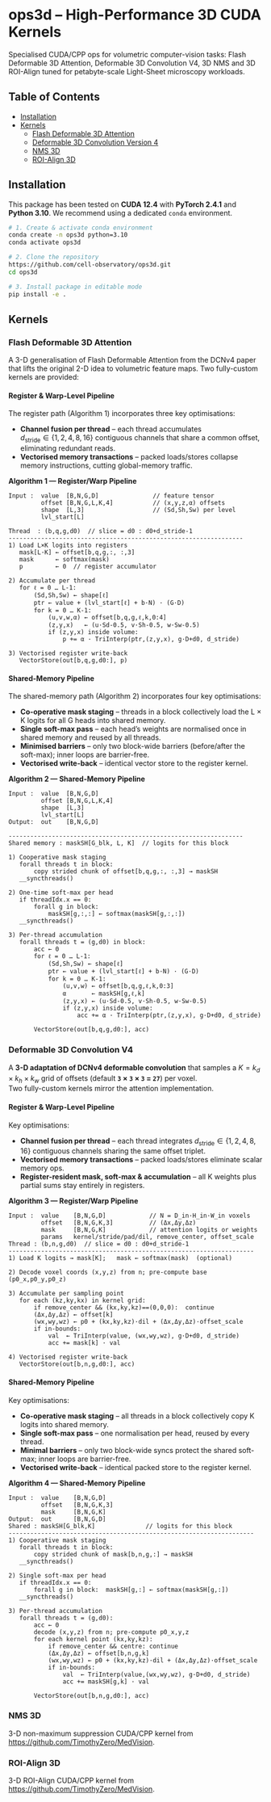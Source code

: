 # ops3d – High-Performance 3D CUDA Kernels
Specialised CUDA/CPP ops for volumetric computer-vision tasks: Flash Deformable 3D Attention, Deformable 3D Convolution V4, 3D NMS and 3D ROI-Align tuned for petabyte-scale Light-Sheet microscopy workloads.

## Table of Contents

- [Installation](#installation)
- [Kernels](#kernels)
  - [Flash Deformable 3D Attention](#flash-deformable-3d-attention)
  - [Deformable 3D Convolution Version 4](#deformable-3d-convolution-version-4)
  - [NMS 3D](#nms-3d)
  - [ROI-Align 3D](#roi-align-3d)
  
## Installation

This package has been tested on **CUDA 12.4** with **PyTorch 2.4.1** and **Python 3.10**. We recommend using a dedicated `conda` environment.

```bash
# 1. Create & activate conda environment
conda create -n ops3d python=3.10
conda activate ops3d

# 2. Clone the repository
https://github.com/cell-observatory/ops3d.git
cd ops3d

# 3. Install package in editable mode
pip install -e . 
```

## Kernels

### Flash Deformable 3D Attention

A 3-D generalisation of Flash Deformable Attention from the DCNv4 paper that lifts the original 2-D idea to volumetric feature maps.
Two fully-custom kernels are provided:

#### Register & Warp-Level Pipeline  <a id="alg-reg"></a>

The register path (Algorithm&nbsp;1) incorporates three key optimisations:

- **Channel fusion per thread** – each thread accumulates  
 $d_{\text{stride}} \in \{1,2,4,8,16\}$ contiguous channels that share a common offset, eliminating redundant reads.
- **Vectorised memory transactions** – packed loads/stores collapse memory instructions, cutting global-memory traffic.

<summary><strong>Algorithm 1 — Register/Warp Pipeline</strong></summary>

```text
Input :  value  [B,N,G,D]               // feature tensor
         offset [B,N,G,L,K,4]           // (x,y,z,α) offsets
         shape  [L,3]                   // (Sd,Sh,Sw) per level
         lvl_start[L]

Thread  : (b,q,g,d0)  // slice = d0 : d0+d_stride-1
-----------------------------------------------------------------
1) Load L×K logits into registers
   mask[L·K] ← offset[b,q,g,:, :,3]
   mask      ← softmax(mask)
   p         ← 0  // register accumulator

2) Accumulate per thread
   for ℓ = 0 … L-1:
       (Sd,Sh,Sw) ← shape[ℓ]
       ptr ← value + (lvl_start[ℓ] + b·N) · (G·D)
       for k = 0 … K-1:
           (u,v,w,α) ← offset[b,q,g,ℓ,k,0:4]
           (z,y,x)   ← (u·Sd-0.5, v·Sh-0.5, w·Sw-0.5)
           if (z,y,x) inside volume:
               p += α · TriInterp(ptr,(z,y,x), g·D+d0, d_stride)

3) Vectorised register write-back
   VectorStore(out[b,q,g,d0:], p)
```


#### Shared-Memory Pipeline  <a id="alg-smp"></a>

The shared-memory path (Algorithm 2) incorporates four key optimisations:

- **Co-operative mask staging** – threads in a block collectively load the L × K logits for all G heads into shared memory.  
- **Single soft-max pass** – each head’s weights are normalised once in shared memory and reused by all threads.  
- **Minimised barriers** – only two block-wide barriers (before/after the soft-max); inner loops are barrier-free.  
- **Vectorised write-back** – identical vector store to the register kernel.  

<summary><strong>Algorithm&nbsp;2 — Shared-Memory Pipeline</strong></summary>

```text
Input :  value  [B,N,G,D]
         offset [B,N,G,L,K,4]
         shape  [L,3]
         lvl_start[L]
Output:  out    [B,N,G,D]

-----------------------------------------------------------------
Shared memory : maskSH[G_blk, L, K]  // logits for this block

1) Cooperative mask staging
   forall threads t in block:
       copy strided chunk of offset[b,q,g,:, :,3] → maskSH
   __syncthreads()

2) One-time soft-max per head
   if threadIdx.x == 0:
       forall g in block:
           maskSH[g,:,:] ← softmax(maskSH[g,:,:])
   __syncthreads()

3) Per-thread accumulation
   forall threads t = (g,d0) in block:
       acc ← 0
       for ℓ = 0 … L-1:
           (Sd,Sh,Sw) ← shape[ℓ]
           ptr ← value + (lvl_start[ℓ] + b·N) · (G·D)
           for k = 0 … K-1:
               (u,v,w) ← offset[b,q,g,ℓ,k,0:3]
               α       ← maskSH[g,ℓ,k]
               (z,y,x) ← (u·Sd-0.5, v·Sh-0.5, w·Sw-0.5)
               if (z,y,x) inside volume:
                   acc += α · TriInterp(ptr,(z,y,x), g·D+d0, d_stride)

       VectorStore(out[b,q,g,d0:], acc)
```

### Deformable 3D Convolution V4

A **3-D adaptation of DCNv4 deformable convolution** that samples a  $K = k_d \times k_h \times k_w$ grid of offsets (default **`3` × `3` × `3` = `27`**) per voxel.  
Two fully-custom kernels mirror the attention implementation.

#### Register & Warp-Level Pipeline  <a id="alg-dcn-reg"></a>

Key optimisations:

- **Channel fusion per thread** – each thread integrates $d_{\text{stride}} \in \{1,2,4,8,16\}$ contiguous channels sharing the same offset triplet.  
- **Vectorised memory transactions** – packed loads/stores eliminate scalar memory ops.  
- **Register-resident mask, soft-max & accumulation** – all K weights plus partial sums stay entirely in registers.  

<summary><strong>Algorithm&nbsp;3 — Register/Warp Pipeline</strong></summary>

```text
Input :  value    [B,N,G,D]            // N = D_in·H_in·W_in voxels
         offset   [B,N,G,K,3]          // (Δx,Δy,Δz)
         mask     [B,N,G,K]            // attention logits or weights
         params   kernel/stride/pad/dil, remove_center, offset_scale
Thread : (b,n,g,d0)  // slice = d0 : d0+d_stride-1
--------------------------------------------------------------------
1) Load K logits → mask[K];   mask ← softmax(mask)  (optional)

2) Decode voxel coords (x,y,z) from n; pre-compute base (p0_x,p0_y,p0_z)

3) Accumulate per sampling point
   for each (kz,ky,kx) in kernel grid:
       if remove_center && (kx,ky,kz)==(0,0,0):  continue
       (Δx,Δy,Δz) ← offset[k]
       (wx,wy,wz) ← p0 + (kx,ky,kz)·dil + (Δx,Δy,Δz)·offset_scale
       if in-bounds:
           val  ← TriInterp(value, (wx,wy,wz), g·D+d0, d_stride)
           acc += mask[k] · val

4) Vectorised register write-back
   VectorStore(out[b,n,g,d0:], acc)
```

#### Shared-Memory Pipeline  <a id="alg-dcn-smp"></a>

Key optimisations:

- **Co-operative mask staging** – all threads in a block collectively copy K logits into shared memory.  
- **Single soft-max pass** – one normalisation per head, reused by every thread.  
- **Minimal barriers** – only two block-wide syncs protect the shared soft-max; inner loops are barrier-free.  
- **Vectorised write-back** – identical packed store to the register kernel.  

<summary><strong>Algorithm&nbsp;4 — Shared-Memory Pipeline</strong></summary>

```text
Input :  value    [B,N,G,D]
         offset   [B,N,G,K,3]
         mask     [B,N,G,K]
Output:  out      [B,N,G,D]
Shared : maskSH[G_blk,K]              // logits for this block
--------------------------------------------------------------------
1) Cooperative mask staging
   forall threads t in block:
       copy strided chunk of mask[b,n,g,:] → maskSH
   __syncthreads()

2) Single soft-max per head
   if threadIdx.x == 0:
       forall g in block:  maskSH[g,:] ← softmax(maskSH[g,:])
   __syncthreads()

3) Per-thread accumulation
   forall threads t = (g,d0):
       acc ← 0
       decode (x,y,z) from n; pre-compute p0_x,y,z
       for each kernel point (kx,ky,kz):
           if remove_center && centre: continue
           (Δx,Δy,Δz) ← offset[b,n,g,k]
           (wx,wy,wz) ← p0 + (kx,ky,kz)·dil + (Δx,Δy,Δz)·offset_scale
           if in-bounds:
               val  ← TriInterp(value,(wx,wy,wz), g·D+d0, d_stride)
               acc += maskSH[g,k] · val

       VectorStore(out[b,n,g,d0:], acc)
```

### NMS 3D  <a id="nms-3d"></a>

3-D non-maximum suppression CUDA/CPP kernel from https://github.com/TimothyZero/MedVision.

### ROI-Align 3D  <a id="roi-align-3d"></a>

3-D ROI-Align CUDA/CPP kernel from https://github.com/TimothyZero/MedVision.
